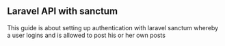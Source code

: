 ## Laravel API with sanctum

This guide is about setting up authentication with laravel sanctum whereby a user logins and is allowed to post his or her own posts